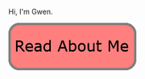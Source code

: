 Hi, I'm Gwen.

<a href="https://gwenmurphy.github.io/about/" target="_blank"><img src="https://raw.githubusercontent.com/GwenMurphy/GwenMurphy/e1b9bf24864318225db8fcf533463a4b7375ba4b/AboutMe.png"></img></a>
